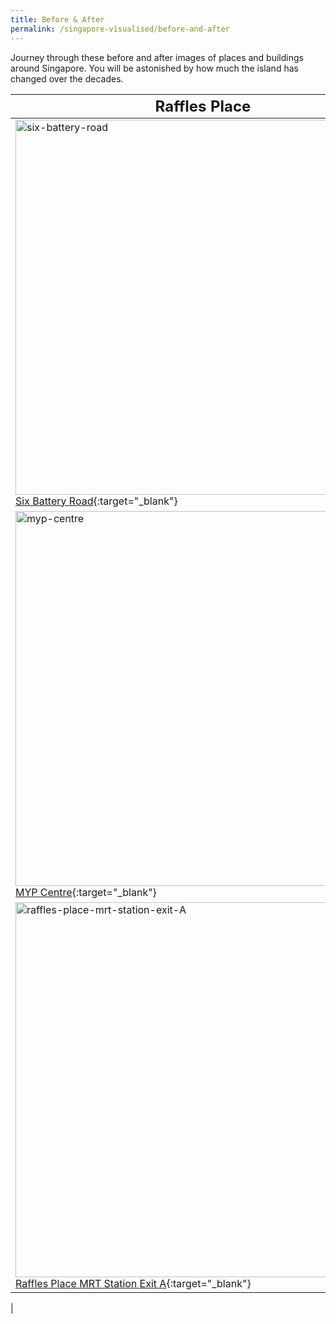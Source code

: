 ```yaml
---
title: Before & After
permalink: /singapore-visualised/before-and-after
---
```

Journey through these before and after images of places and buildings around Singapore. You will be astonished by how much the island has changed over the decades.
 
| **<font size=5> Raffles Place</font>** | | |
| -------- | :--------: | -------- |
| <img src="/images/before-after-image-six-battery-road.png" alt="six-battery-road" style="width:600px" /> [Six Battery Road](/resource-room/before-and-after/six-battery-road){:target="_blank"}     | <img src="/images/before-after-image-singapore-land-tower.png" alt="singapore-land-tower" style="width:600px" />  [Singapore Land Tower](/resource-room/before-and-after/singapore-land-tower){:target="_blank"}    | <img src="/images/before-after-image-one-raffles-place.png" alt="one-raffles-place" style="width:600px;" /> [One Raffles Place](/resource-room/before-and-after/one-raffles-place){:target="_blank"}    |
| <img src="/images/before-after-image-myp-centre.png" alt="myp-centre" style="width:600px" /> [MYP Centre](/resource-room/before-and-after/myp-centre){:target="_blank"}     | <img src="/images/before-after-image-bank-of-china.png" alt="bank-of-china" style="width:600px" />  [Bank of China and Maybank Tower](/resource-room/before-and-after/boc-maybank-tower){:target="_blank"}  | <img src="/images/before-after-image-uob-tower.png" alt="heartland" style="width:80px; height:160px" /> [UOB Plaza](/resource-room/before-and-after/uob-plaza){:target="_blank"}    |
| <img src="/images/before-after-image-raffles-place-mrt-station.png" alt="raffles-place-mrt-station-exit-A" style="width:600px" /> [Raffles Place MRT Station Exit A](/resource-room/before-and-after/raffles-place-mrt){:target="_blank"}     | <img src="/images/before-after-image-ocbc-centre.png" alt="heartland" style="width:100px; height:180px" />  [OCBC Centre](/resource-room/before-and-after/ocbc-centre){:target="_blank"}   | 
|
